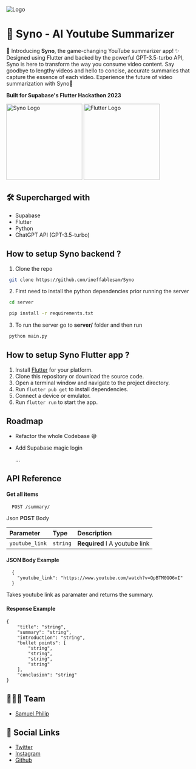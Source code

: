 
![Logo](https://i.ibb.co/qBV9ZbV/banner-min.png)



# 👾 Syno - AI Youtube Summarizer

🚀 Introducing **Syno**, the game-changing YouTube summarizer app! ✨ Designed using Flutter and backed by the powerful GPT-3.5-turbo API, Syno is here to transform the way you consume video content. Say goodbye to lengthy videos and hello to concise, accurate summaries that capture the essence of each video. Experience the future of video summarization with Syno🎉


**Built for Supabase's Flutter Hackathon 2023**

<div align="left">
    <img src="https://i.ibb.co/QrHCr6T/supabase.png" alt="Syno Logo" width="200"  />
    <img src="https://i.ibb.co/Y01y0fc/flutter-logo.png" alt="Flutter Logo" width="200"/>
</div>

## 🛠️ Supercharged with 

- Supabase
- Flutter 
- Python
- ChatGPT API (GPT-3.5-turbo)



## How to setup **Syno** backend ?

1. Clone the repo

```bash
 git clone https://github.com/ineffablesam/Syno
```

2. First need to install the python dependencies prior running the server  

```bash
 cd server
```

```bash
 pip install -r requirements.txt
```

3. To run the server go to **server/** folder and then run

```bash
 python main.py
```

## How to setup **Syno** Flutter app ?

1. Install [Flutter](https://flutter.dev/docs/get-started/install) for your platform.
2. Clone this repository or download the source code.
3. Open a terminal window and navigate to the project directory.
4. Run `flutter pub get` to install dependencies.
5. Connect a device or emulator.
6. Run `flutter run` to start the app.

## Roadmap

- Refactor the whole Codebase 😅

- Add Supabase magic login

   ...




## API Reference

#### Get all items

```http
  POST /summary/
```
Json **POST** Body

| Parameter | Type     | Description                |
| :-------- | :------- | :------------------------- |
| `youtube_link` | `string` | **Required** I  A youtube link |

#### JSON Body Example

```http
  {
    "youtube_link": "https://www.youtube.com/watch?v=QpBTM0GO6xI"
  }
```


Takes youtube link as paramater and returns the summary.

#### Response Example

```http
{
    "title": "string",
    "summary": "string",
    "introduction": "string",
    "bullet points": [
        "string",
        "string",
        "string",
        "string"
    ],
    "conclusion": "string"
}

```
## 🧑🏻‍💻 Team
 - [Samuel Philip](https://github.com/ineffablesam)



## 🔗 Social Links 
 - [Twitter](https://twitter.com/samuelP09301972)
 - [Instagram](https://www.instagram.com/ig_samuelsam/)
 - [Github](https://github.com/ineffablesam/)


